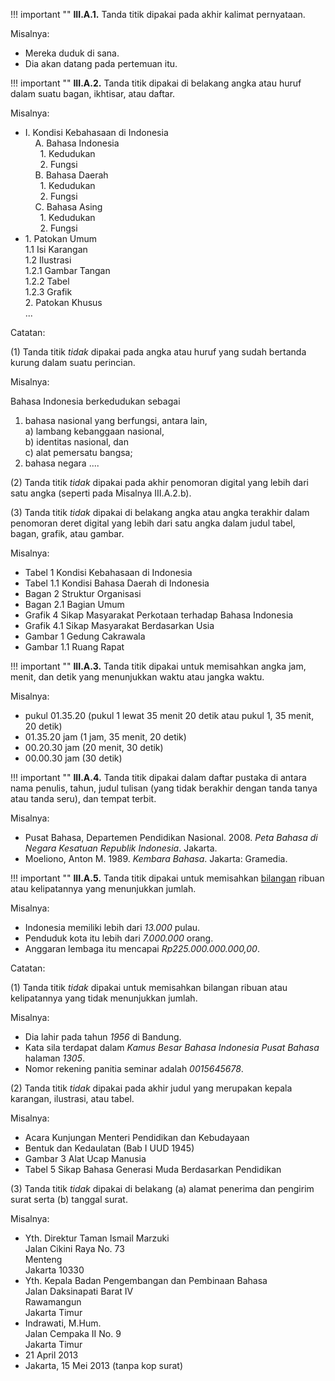 !!! important ""
	**III.A.1.** Tanda titik dipakai pada akhir kalimat pernyataan.

Misalnya:

- Mereka duduk di sana.
- Dia akan datang pada pertemuan itu.

!!! important ""
	**III.A.2.** Tanda titik dipakai di belakang angka atau huruf dalam suatu bagan, ikhtisar, atau daftar.

Misalnya:

- I\. Kondisi Kebahasaan di Indonesia  
&nbsp;&nbsp;&nbsp;&nbsp;A\. Bahasa Indonesia  
&nbsp;&nbsp;&nbsp;&nbsp;&nbsp;&nbsp;1\. Kedudukan  
&nbsp;&nbsp;&nbsp;&nbsp;&nbsp;&nbsp;2\. Fungsi  
&nbsp;&nbsp;&nbsp;&nbsp;B\. Bahasa Daerah  
&nbsp;&nbsp;&nbsp;&nbsp;&nbsp;&nbsp;1\. Kedudukan  
&nbsp;&nbsp;&nbsp;&nbsp;&nbsp;&nbsp;2\. Fungsi  
&nbsp;&nbsp;&nbsp;&nbsp;C\. Bahasa Asing  
&nbsp;&nbsp;&nbsp;&nbsp;&nbsp;&nbsp;1\. Kedudukan  
&nbsp;&nbsp;&nbsp;&nbsp;&nbsp;&nbsp;2\. Fungsi  
- 1\. Patokan Umum  
1\.1 Isi Karangan  
1\.2 Ilustrasi  
1\.2.1 Gambar Tangan  
1\.2.2 Tabel  
1\.2.3 Grafik  
2\. Patokan Khusus  
...  

Catatan:

(1) Tanda titik *tidak* dipakai pada angka atau huruf yang sudah bertanda kurung dalam suatu perincian.

Misalnya:

Bahasa Indonesia berkedudukan sebagai  
1) bahasa nasional yang berfungsi, antara lain,  
a) lambang kebanggaan nasional,  
b) identitas nasional, dan  
c) alat pemersatu bangsa;  
2) bahasa negara ....  

(2) Tanda titik *tidak* dipakai pada akhir penomoran digital yang lebih dari satu angka (seperti pada Misalnya III.A.2.b).

(3) Tanda titik *tidak* dipakai di belakang angka atau angka terakhir dalam penomoran deret digital yang lebih dari satu angka dalam judul tabel, bagan, grafik, atau gambar.

Misalnya:

- Tabel 1 Kondisi Kebahasaan di Indonesia
- Tabel 1.1 Kondisi Bahasa Daerah di Indonesia
- Bagan 2 Struktur Organisasi
- Bagan 2.1 Bagian Umum
- Grafik 4 Sikap Masyarakat Perkotaan terhadap Bahasa Indonesia
- Grafik 4.1 Sikap Masyarakat Berdasarkan Usia
- Gambar 1 Gedung Cakrawala
- Gambar 1.1 Ruang Rapat

!!! important ""
	**III.A.3.** Tanda titik dipakai untuk memisahkan angka jam, menit, dan detik yang menunjukkan waktu atau jangka waktu.

Misalnya:

- pukul 01.35.20 (pukul 1 lewat 35 menit 20 detik atau pukul 1, 35 menit, 20 detik)
- 01.35.20 jam (1 jam, 35 menit, 20 detik)
- 00.20.30 jam (20 menit, 30 detik)
- 00.00.30 jam (30 detik)

!!! important ""
	**III.A.4.** Tanda titik dipakai dalam daftar pustaka di antara nama penulis, tahun, judul tulisan (yang tidak berakhir dengan tanda tanya atau tanda seru), dan tempat terbit.

Misalnya:

- Pusat Bahasa, Departemen Pendidikan Nasional. 2008. *Peta Bahasa di Negara Kesatuan Republik Indonesia*. Jakarta.
- Moeliono, Anton M. 1989. *Kembara Bahasa*. Jakarta: Gramedia.

!!! important ""
	**III.A.5.** Tanda titik dipakai untuk memisahkan [bilangan](../kata/angka-dan-bilangan) ribuan atau kelipatannya yang menunjukkan jumlah.

Misalnya:

- Indonesia memiliki lebih dari *13.000* pulau.
- Penduduk kota itu lebih dari *7.000.000* orang.
- Anggaran lembaga itu mencapai *Rp225.000.000.000,00*.

Catatan:

(1) Tanda titik *tidak* dipakai untuk memisahkan bilangan ribuan atau kelipatannya yang tidak menunjukkan jumlah.

Misalnya:

- Dia lahir pada tahun *1956* di Bandung.
- Kata sila terdapat dalam *Kamus Besar Bahasa Indonesia Pusat Bahasa* halaman *1305*.
- Nomor rekening panitia seminar adalah *0015645678*.

(2) Tanda titik *tidak* dipakai pada akhir judul yang merupakan kepala karangan, ilustrasi, atau tabel.

Misalnya:

- Acara Kunjungan Menteri Pendidikan dan Kebudayaan
- Bentuk dan Kedaulatan (Bab I UUD 1945)
- Gambar 3 Alat Ucap Manusia
- Tabel 5 Sikap Bahasa Generasi Muda Berdasarkan Pendidikan

(3) Tanda titik *tidak* dipakai di belakang (a) alamat penerima dan pengirim surat serta (b) tanggal surat.

Misalnya:

- Yth. Direktur Taman Ismail Marzuki  
Jalan Cikini Raya No. 73  
Menteng  
Jakarta 10330
- Yth. Kepala Badan Pengembangan dan Pembinaan Bahasa  
Jalan Daksinapati Barat IV  
Rawamangun  
Jakarta Timur
- Indrawati, M.Hum.  
Jalan Cempaka II No. 9  
Jakarta Timur
- 21 April 2013
- Jakarta, 15 Mei 2013 (tanpa kop surat)
